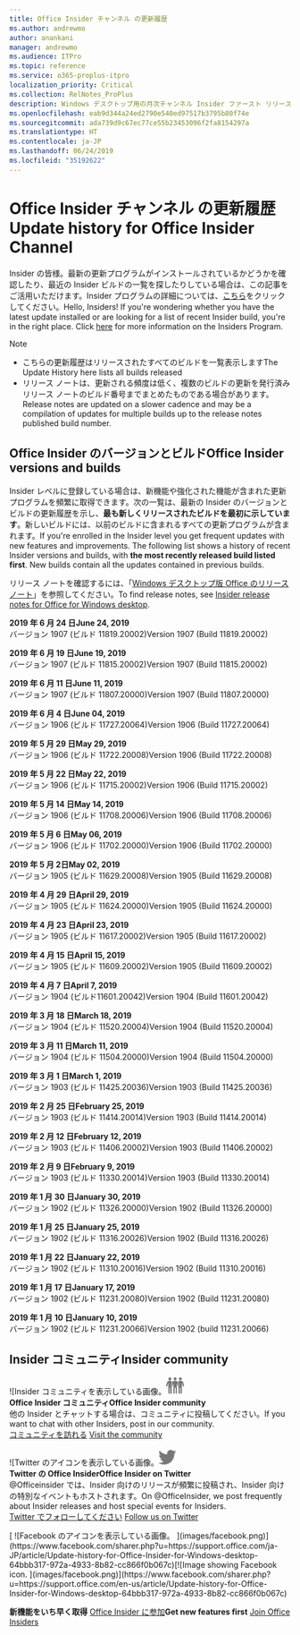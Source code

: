 ```yaml
---
title: Office Insider チャンネル の更新履歴
ms.author: andrewmo
author: anankani
manager: andrewmo
ms.audience: ITPro
ms.topic: reference
ms.service: o365-proplus-itpro
localization_priority: Critical
ms.collection: RelNotes_ProPlus
description: Windows デスクトップ用の月次チャンネル Insider ファースト リリースの更新履歴を Insider の皆様に提供します。
ms.openlocfilehash: eab9d344a24ed2790e540ed97517b3795b80f74e
ms.sourcegitcommit: ada739d9c67ec77ce55b23453096f2fa8154297a
ms.translationtype: HT
ms.contentlocale: ja-JP
ms.lasthandoff: 06/24/2019
ms.locfileid: "35192622"
---
```

# <a name="update-history-for-office-insider-channel"></a><span data-ttu-id="65ee1-103">Office Insider チャンネル の更新履歴</span><span class="sxs-lookup"><span data-stu-id="65ee1-103">Update history for Office Insider Channel</span></span>

<span data-ttu-id="65ee1-p101">Insider の皆様。最新の更新プログラムがインストールされているかどうかを確認したり、最近の Insider ビルドの一覧を探したりしている場合は、この記事をご活用いただけます。Insider プログラムの詳細については、[こちら](https://insider.office.com/)をクリックしてください。</span><span class="sxs-lookup"><span data-stu-id="65ee1-p101">Hello, Insiders! If you're wondering whether you have the latest update installed or are looking for a list of recent Insider build, you're in the right place. Click [here](https://insider.office.com/) for more information on the Insiders Program.</span></span>

> [!NOTE]
> - <span data-ttu-id="65ee1-107">こちらの更新履歴はリリースされたすべてのビルドを一覧表示します</span><span class="sxs-lookup"><span data-stu-id="65ee1-107">The Update History here lists all builds released</span></span>
> - <span data-ttu-id="65ee1-108">リリース ノートは、更新される頻度は低く、複数のビルドの更新を発行済みリリース ノートのビルド番号までまとめたものである場合があります。</span><span class="sxs-lookup"><span data-stu-id="65ee1-108">Release notes are updated on a slower cadence and may be a compilation of updates for multiple builds up to the release notes published build number.</span></span>



## <a name="office-insider-versions-and-builds"></a><span data-ttu-id="65ee1-109">Office Insider のバージョンとビルド</span><span class="sxs-lookup"><span data-stu-id="65ee1-109">Office Insider versions and builds</span></span>

<span data-ttu-id="65ee1-p102">Insider レベルに登録している場合は、新機能や強化された機能が含まれた更新プログラムを頻繁に取得できます。次の一覧は、最新の Insider のバージョンとビルドの更新履歴を示し、**最も新しくリリースされたビルドを最初に示しています**。新しいビルドには、以前のビルドに含まれるすべての更新プログラムが含まれます。</span><span class="sxs-lookup"><span data-stu-id="65ee1-p102">If you're enrolled in the Insider level you get frequent updates with new features and improvements. The following list shows a history of recent Insider versions and builds, with **the most recently released build listed first**. New builds contain all the updates contained in previous builds.</span></span> 

<span data-ttu-id="65ee1-113">リリース ノートを確認するには、「[Windows デスクトップ版 Office のリリース ノート](https://docs.microsoft.com/ja-JP/OfficeUpdates/release-notes-office-insider)」を参照してください。</span><span class="sxs-lookup"><span data-stu-id="65ee1-113">To find release notes, see [Insider release notes for Office for Windows desktop](https://docs.microsoft.com/en-us/OfficeUpdates/release-notes-office-insider).</span></span>

[//]: # (削除禁止)

<span data-ttu-id="65ee1-115">**2019 年 6 月 24 日**</span><span class="sxs-lookup"><span data-stu-id="65ee1-115">**June 24, 2019**</span></span><br/>
<span data-ttu-id="65ee1-116">バージョン 1907 (ビルド 11819.20002)</span><span class="sxs-lookup"><span data-stu-id="65ee1-116">Version 1907 (Build 11819.20002)</span></span><br/>

<span data-ttu-id="65ee1-117">**2019 年 6 月 19 日**</span><span class="sxs-lookup"><span data-stu-id="65ee1-117">**June 19, 2019**</span></span><br/>
<span data-ttu-id="65ee1-118">バージョン 1907 (ビルド 11815.20002)</span><span class="sxs-lookup"><span data-stu-id="65ee1-118">Version 1907 (Build 11815.20002)</span></span><br/>

<span data-ttu-id="65ee1-119">**2019 年 6 月 11 日**</span><span class="sxs-lookup"><span data-stu-id="65ee1-119">**June 11, 2019**</span></span><br/>
<span data-ttu-id="65ee1-120">バージョン 1907 (ビルド 11807.20000)</span><span class="sxs-lookup"><span data-stu-id="65ee1-120">Version 1907 (Build 11807.20000)</span></span><br/>

<span data-ttu-id="65ee1-121">**2019 年 6 月 4 日**</span><span class="sxs-lookup"><span data-stu-id="65ee1-121">**June 04, 2019**</span></span><br/>
<span data-ttu-id="65ee1-122">バージョン 1906 (ビルド 11727.20064)</span><span class="sxs-lookup"><span data-stu-id="65ee1-122">Version 1906 (Build 11727.20064)</span></span><br/>


<span data-ttu-id="65ee1-123">**2019 年 5 月 29 日**</span><span class="sxs-lookup"><span data-stu-id="65ee1-123">**May 29, 2019**</span></span><br/>
<span data-ttu-id="65ee1-124">バージョン 1906 (ビルド 11722.20008)</span><span class="sxs-lookup"><span data-stu-id="65ee1-124">Version 1906 (Build 11722.20008)</span></span><br/>

<span data-ttu-id="65ee1-125">**2019 年 5 月 22 日**</span><span class="sxs-lookup"><span data-stu-id="65ee1-125">**May 22, 2019**</span></span><br/> <span data-ttu-id="65ee1-126">バージョン 1906 (ビルド 11715.20002)</span><span class="sxs-lookup"><span data-stu-id="65ee1-126">Version 1906 (Build 11715.20002)</span></span><br/> 

<span data-ttu-id="65ee1-127">**2019 年 5 月 14 日**</span><span class="sxs-lookup"><span data-stu-id="65ee1-127">**May 14, 2019**</span></span><br/> <span data-ttu-id="65ee1-128">バージョン 1906 (ビルド 11708.20006)</span><span class="sxs-lookup"><span data-stu-id="65ee1-128">Version 1906 (Build 11708.20006)</span></span><br/>

<span data-ttu-id="65ee1-129">**2019 年 5 月 6 日**</span><span class="sxs-lookup"><span data-stu-id="65ee1-129">**May 06, 2019**</span></span><br/>
<span data-ttu-id="65ee1-130">バージョン 1906 (ビルド 11702.20000)</span><span class="sxs-lookup"><span data-stu-id="65ee1-130">Version 1906 (Build 11702.20000)</span></span><br/>

<span data-ttu-id="65ee1-131">**2019 年 5 月 2日**</span><span class="sxs-lookup"><span data-stu-id="65ee1-131">**May 02, 2019**</span></span><br/>
<span data-ttu-id="65ee1-132">バージョン 1905 (ビルド 11629.20008)</span><span class="sxs-lookup"><span data-stu-id="65ee1-132">Version 1905 (Build 11629.20008)</span></span><br/>

<span data-ttu-id="65ee1-133">**2019 年 4 月 29 日**</span><span class="sxs-lookup"><span data-stu-id="65ee1-133">**April 29, 2019**</span></span><br/>
<span data-ttu-id="65ee1-134">バージョン 1905 (ビルド 11624.20000)</span><span class="sxs-lookup"><span data-stu-id="65ee1-134">Version 1905 (Build 11624.20000)</span></span><br/>

<span data-ttu-id="65ee1-135">**2019 年 4 月 23 日**</span><span class="sxs-lookup"><span data-stu-id="65ee1-135">**April 23, 2019**</span></span><br/> <span data-ttu-id="65ee1-136">バージョン 1905 (ビルド 11617.20002)</span><span class="sxs-lookup"><span data-stu-id="65ee1-136">Version 1905 (Build 11617.20002)</span></span><br/>

<span data-ttu-id="65ee1-137">**2019 年 4 月 15 日**</span><span class="sxs-lookup"><span data-stu-id="65ee1-137">**April 15, 2019**</span></span><br/> <span data-ttu-id="65ee1-138">バージョン 1905 (ビルド 11609.20002)</span><span class="sxs-lookup"><span data-stu-id="65ee1-138">Version 1905 (Build 11609.20002)</span></span><br/>

<span data-ttu-id="65ee1-139">**2019 年 4 月 7 日**</span><span class="sxs-lookup"><span data-stu-id="65ee1-139">**April 7, 2019**</span></span><br/> <span data-ttu-id="65ee1-140">バージョン 1904 (ビルド11601.20042)</span><span class="sxs-lookup"><span data-stu-id="65ee1-140">Version 1904 (Build 11601.20042)</span></span><br/>

<span data-ttu-id="65ee1-141">**2019 年 3 月 18 日**</span><span class="sxs-lookup"><span data-stu-id="65ee1-141">**March 18, 2019**</span></span><br/> <span data-ttu-id="65ee1-142">バージョン 1904 (ビルド 11520.20004)</span><span class="sxs-lookup"><span data-stu-id="65ee1-142">Version 1904 (Build 11520.20004)</span></span><br/>

<span data-ttu-id="65ee1-143">**2019 年 3 月 11 日**</span><span class="sxs-lookup"><span data-stu-id="65ee1-143">**March 11, 2019**</span></span><br/> <span data-ttu-id="65ee1-144">バージョン 1904 (ビルド 11504.20000)</span><span class="sxs-lookup"><span data-stu-id="65ee1-144">Version 1904 (Build 11504.20000)</span></span><br/>

<span data-ttu-id="65ee1-145">**2019 年 3 月 1 日**</span><span class="sxs-lookup"><span data-stu-id="65ee1-145">**March 1, 2019**</span></span><br/> <span data-ttu-id="65ee1-146">バージョン 1903 (ビルド 11425.20036)</span><span class="sxs-lookup"><span data-stu-id="65ee1-146">Version 1903 (Build 11425.20036)</span></span><br/> 

<span data-ttu-id="65ee1-147">**2019 年 2 月 25 日**</span><span class="sxs-lookup"><span data-stu-id="65ee1-147">**February 25, 2019**</span></span><br/> <span data-ttu-id="65ee1-148">バージョン 1903 (ビルド 11414.20014)</span><span class="sxs-lookup"><span data-stu-id="65ee1-148">Version 1903 (Build 11414.20014)</span></span><br/> 

<span data-ttu-id="65ee1-149">**2019 年 2 月 12 日**</span><span class="sxs-lookup"><span data-stu-id="65ee1-149">**February 12, 2019**</span></span><br/> <span data-ttu-id="65ee1-150">バージョン 1903 (ビルド 11406.20002)</span><span class="sxs-lookup"><span data-stu-id="65ee1-150">Version 1903 (Build 11406.20002)</span></span><br/> 

<span data-ttu-id="65ee1-151">**2019 年 2 月 9 日**</span><span class="sxs-lookup"><span data-stu-id="65ee1-151">**February 9, 2019**</span></span><br/> <span data-ttu-id="65ee1-152">バージョン 1903 (ビルド 11330.20014)</span><span class="sxs-lookup"><span data-stu-id="65ee1-152">Version 1903 (Build 11330.20014)</span></span><br/> 

<span data-ttu-id="65ee1-153">**2019 年 1 月 30 日**</span><span class="sxs-lookup"><span data-stu-id="65ee1-153">**January 30, 2019**</span></span><br/> <span data-ttu-id="65ee1-154">バージョン 1902 (ビルド 11326.20000)</span><span class="sxs-lookup"><span data-stu-id="65ee1-154">Version 1902 (Build 11326.20000)</span></span><br/> 

<span data-ttu-id="65ee1-155">**2019 年 1 月 25 日**</span><span class="sxs-lookup"><span data-stu-id="65ee1-155">**January 25, 2019**</span></span><br/> <span data-ttu-id="65ee1-156">バージョン 1902 (ビルド 11316.20026)</span><span class="sxs-lookup"><span data-stu-id="65ee1-156">Version 1902 (Build 11316.20026)</span></span><br/> 

<span data-ttu-id="65ee1-157">**2019 年 1 月 22 日**</span><span class="sxs-lookup"><span data-stu-id="65ee1-157">**January 22, 2019**</span></span><br/> <span data-ttu-id="65ee1-158">バージョン 1902 (ビルド 11310.20016)</span><span class="sxs-lookup"><span data-stu-id="65ee1-158">Version 1902 (Build 11310.20016)</span></span><br/> 

<span data-ttu-id="65ee1-159">**2019 年 1 月 17 日**</span><span class="sxs-lookup"><span data-stu-id="65ee1-159">**January 17, 2019**</span></span><br/> <span data-ttu-id="65ee1-160">バージョン 1902 (ビルド 11231.20080)</span><span class="sxs-lookup"><span data-stu-id="65ee1-160">Version 1902 (Build 11231.20080)</span></span><br/>

<span data-ttu-id="65ee1-161">**2019 年 1 月 10 日**</span><span class="sxs-lookup"><span data-stu-id="65ee1-161">**January 10, 2019**</span></span><br/> <span data-ttu-id="65ee1-162">バージョン 1902 (ビルド 11231.20066)</span><span class="sxs-lookup"><span data-stu-id="65ee1-162">Version 1902 (build 11231.20066)</span></span><br/> 


## <a name="insider-community"></a><span data-ttu-id="65ee1-163">Insider コミュニティ</span><span class="sxs-lookup"><span data-stu-id="65ee1-163">Insider community</span></span>

<span data-ttu-id="65ee1-164">![Insider コミュニティを表示している画像。</span><span class="sxs-lookup"><span data-stu-id="65ee1-164">![Image showing insider community.</span></span> ](images/insidercommunity.png) <br/>
<span data-ttu-id="65ee1-165">**Office Insider コミュニティ**</span><span class="sxs-lookup"><span data-stu-id="65ee1-165">**Office Insider community**</span></span><br/> <span data-ttu-id="65ee1-166">他の Insider とチャットする場合は、コミュニティに投稿してください。</span><span class="sxs-lookup"><span data-stu-id="65ee1-166">If you want to chat with other Insiders, post in our community.</span></span><br/><span data-ttu-id="65ee1-167"> 
[コミュニティを訪れる](https://go.microsoft.com/fwlink/?linkid=843493)</span><span class="sxs-lookup"><span data-stu-id="65ee1-167"> 
[Visit the community](https://go.microsoft.com/fwlink/?linkid=843493)</span></span><br/> 

<span data-ttu-id="65ee1-168">![Twitter のアイコンを表示している画像。</span><span class="sxs-lookup"><span data-stu-id="65ee1-168">![Image showing twitter icon.</span></span> ](images/twitter.png)<br/>
<span data-ttu-id="65ee1-169">**Twitter の Office Insider**</span><span class="sxs-lookup"><span data-stu-id="65ee1-169">**Office Insider on Twitter**</span></span><br/> <span data-ttu-id="65ee1-170">@Officeinsider では、Insider 向けのリリースが頻繁に投稿され、Insider 向けの特別なイベントもホストされます。</span><span class="sxs-lookup"><span data-stu-id="65ee1-170">On @OfficeInsider, we post frequently about Insider releases and host special events for Insiders.</span></span><br/><span data-ttu-id="65ee1-171"> 
[Twitter でフォローしてください](https://go.microsoft.com/fwlink/?linkid=717717)</span><span class="sxs-lookup"><span data-stu-id="65ee1-171"> 
[Follow us on Twitter](https://go.microsoft.com/fwlink/?linkid=717717)</span></span><br/> 

<span data-ttu-id="65ee1-172">
  [
  ![Facebook のアイコンを表示している画像。 ](images/facebook.png)](https://www.facebook.com/sharer.php?u=https://support.office.com/ja-JP/article/Update-history-for-Office-Insider-for-Windows-desktop-64bbb317-972a-4933-8b82-cc866f0b067c)</span><span class="sxs-lookup"><span data-stu-id="65ee1-172">[![Image showing Facebook icon. ](images/facebook.png)](https://www.facebook.com/sharer.php?u=https://support.office.com/en-us/article/Update-history-for-Office-Insider-for-Windows-desktop-64bbb317-972a-4933-8b82-cc866f0b067c)</span></span>


<span data-ttu-id="65ee1-173">**新機能をいち早く取得**
[Office Insider に参加](https://insider.office.com/)</span><span class="sxs-lookup"><span data-stu-id="65ee1-173">**Get new features first**
[Join Office Insiders](https://insider.office.com/)</span></span>